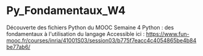 # Py_Fondamentaux_W4

Découverte des fichiers Python du MOOC Semaine 4
Python : des fondamentaux à l'utilisation du langage
Accessible ici :
https://www.fun-mooc.fr/courses/inria/41001S03/session03/b775f7eacc4c4054865be4b84be77ab6/


